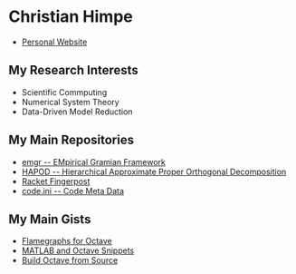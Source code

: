 # Christian Himpe

* [Personal Website](https://himpe.science)

## My Research Interests

* Scientific Commputing
* Numerical System Theory
* Data-Driven Model Reduction

## My Main Repositories

* [emgr -- EMpirical Gramian Framework](https://github.com/gramian/emgr)
* [HAPOD -- Hierarchical Approximate Proper Orthogonal Decomposition](https://github.com/gramian/hapod)
* [Racket Fingerpost](https://github.com/gramian/racket-fingerpost)
* [code.ini -- Code Meta Data](https://github.com/gramian/code-ini)

## My Main Gists

* [Flamegraphs for Octave](https://gist.github.com/7807c670588d10adbfca9add73daeda2)
* [MATLAB and Octave Snippets](https://gist.github.com/6027733)
* [Build Octave from Source](https://gist.github.com/cd245d7dea271bcaae9967c93327429a)

